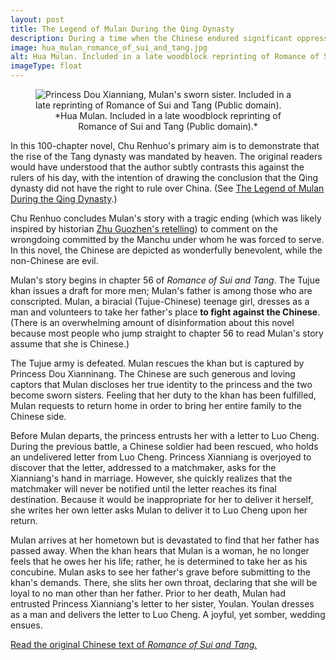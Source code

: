 ```yaml
---
layout: post
title: The Legend of Mulan During the Qing Dynasty
description: During a time when the Chinese endured significant oppression, the legend of Mulan experienced a surge in poplarity, as the people longed for such a hero.
image: hua_mulan_romance_of_sui_and_tang.jpg
alt: Hua Mulan. Included in a late woodblock reprinting of Romance of Sui and Tang (Public domain).
imageType: float
---
```


<figure class="float left" style="max-width:450px;">
<img class="fillimg" src="../../images/articles/hua_mulan_romance_of_sui_and_tang.jpg" alt="Princess Dou Xianniang, Mulan's sworn sister. Included in a late reprinting of Romance of Sui and Tang (Public domain)." />
<figcaption style="text-align: center;">*Hua Mulan. Included in a late woodblock reprinting of Romance&nbsp;of&nbsp;Sui&nbsp;and&nbsp;Tang (Public domain).*</figcaption>
</figure>

In this 100-chapter novel, Chu Renhuo's primary aim is to demonstrate that the rise of the Tang dynasty was mandated by heaven. The original readers would have understood that the author subtly contrasts this against the rulers of his day, with the intention of drawing the conclusion that the Qing dynasty did not have the right to rule over China. (See <a href="legend_of_mulan_qing_dynasty.html">The Legend of Mulan During the Qing Dynasty</a>.)

Chu Renhuo concludes Mulan's story with a tragic ending (which was likely inspired by historian <a href="miniscule_book_from_the_yongzhuang_studio.html">Zhu Guozhen's retelling</a>) to comment on the wrongdoing committed by the Manchu under whom he was forced to serve. In this novel, the Chinese are depicted as wonderfully benevolent, while the non-Chinese are evil.

Mulan's story begins in chapter 56 of *Romance of Sui and Tang*. The Tujue khan issues a draft for more men; Mulan's father is among those who are conscripted. Mulan, a biracial (Tujue-Chinese) teenage girl, dresses as a man and volunteers to take her father's place <b>to fight against the Chinese</b>. (There is an overwhelming amount of disinformation about this novel because most people who jump straight to chapter 56 to read Mulan's story assume that she is Chinese.)

The Tujue army is defeated. Mulan rescues the khan but is captured by Princess Dou Xianninang. The Chinese are such generous and loving captors that Mulan discloses her true identity to the princess and the two become sworn sisters. Feeling that her duty to the khan has been fulfilled, Mulan requests to return home in order to bring her entire family to the Chinese side.

Before Mulan departs, the princess entrusts her with a letter to Luo Cheng. During the previous battle, a Chinese soldier had been rescued, who holds an undelivered letter from Luo Cheng. Princess Xianniang is overjoyed to discover that the letter, addressed to a matchmaker, asks for the Xianniang's hand in marriage. However, she quickly realizes that the matchmaker will never be notified until the letter reaches its final destination. Because it would be inappropriate for her to deliver it herself, she writes her own letter asks Mulan to deliver it to Luo Cheng upon her return.

Mulan arrives at her hometown but is devastated to find that her father has passed away. When the khan hears that Mulan is a woman, he no longer feels that he owes her his life; rather, he is determined to take her as his concubine. Mulan asks to see her father's grave before submitting to the khan's demands. There, she slits her own throat, declaring that she will be loyal to no man other than her father.
Prior to her death, Mulan had entrusted Princess Xianniang's letter to her sister, Youlan. Youlan dresses as a man and delivers the letter to Luo Cheng. A joyful, yet somber, wedding ensues.

<a href="https://zh.wikisource.org/zh-hant/%E9%9A%8B%E5%94%90%E6%BC%94%E7%BE%A9">Read the original Chinese text of *Romance of Sui and Tang.*</a>
